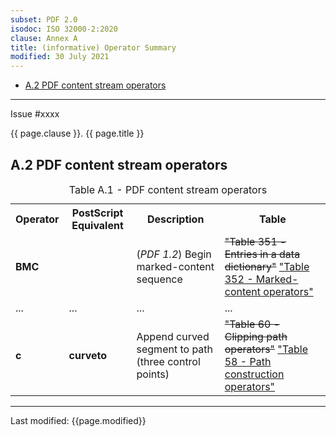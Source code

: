 ```yaml
---
subset: PDF 2.0
isodoc: ISO 32000-2:2020
clause: Annex A
title: (informative) Operator Summary
modified: 30 July 2021
---
```


<ul>
    <li><a href="clauseAnnexA#HA.2">A.2 PDF content stream operators</a>
    </li>
</ul>
<hr>

<link rel="stylesheet" href="../assets/iso-style.css">
<div class="isostyle">
<div class="fixedpopup" id="issuelink">
	Issue #xxxx
</div>

<p class="fake-h1">{{ page.clause }}. {{ page.title }}</p>

<h2 id="HA.2">A.2 PDF content stream operators</h2>

<table>
  <caption id="TableA.1">Table A.1 - PDF content stream operators</caption>
  <tr>
    <th>Operator</th>
    <th>PostScript Equivalent</th>
    <th>Description</th>
    <th>Table</th>
  </tr>
  <tr>
    <td><b>BMC</b></td>
    <td></td>
    <td>(<i>PDF 1.2</i>) Begin marked-content sequence</td>
    <td>
      <del onMouseEnter="mouseEnter(this)" issue="108">"Table 351 - Entries in a data dictionary"</del>
      <ins onMouseEnter="mouseEnter(this)" issue="108">"Table 352 - Marked-content operators"</ins>
    </td>
  </tr>
  <tr>
    <td>...</td>
    <td>...</td>
    <td>...</td>
    <td>...</td>
  </tr>
  <tr>
    <td><b>c</b></td>
    <td><b>curveto</b></td>
    <td>Append curved segment to path (three control points)</td>
    <td>
      <del onMouseEnter="mouseEnter(this)" issue="75">"Table 60 - Clipping path operators"</del>
      <ins onMouseEnter="mouseEnter(this)" issue="75">"Table 58 - Path construction operators"</ins>
    </td>
  </tr>
</table>


</div>


<hr>
<p class="footnote">Last modified: {{page.modified}}</p>
